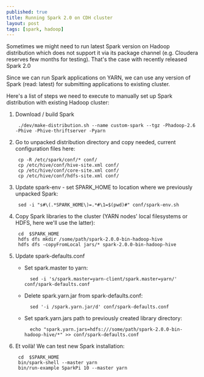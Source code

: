 ```yaml
---
published: true
title: Running Spark 2.0 on CDH cluster
layout: post
tags: [spark, hadoop]
---
```

Sometimes we might need to run latest Spark version on Hadoop distribution which does not support it via its package channel (e.g. Cloudera reserves few months for testing). That's the case with recently released Spark 2.0

Since we can run Spark applications on YARN, we can use any version of Spark (read: latest) for submitting applications to existing cluster.

Here's a list of steps we need to execute to manually set up Spark distribution with existing Hadoop cluster:

1. Download / build Spark

        ./dev/make-distribution.sh --name custom-spark --tgz -Phadoop-2.6 -Phive -Phive-thriftserver -Pyarn

1. Go to unpacked distribution directory and copy needed, current configuration files here:

        cp -R /etc/spark/conf/* conf/
        cp /etc/hive/conf/hive-site.xml conf/
        cp /etc/hive/conf/core-site.xml conf/
        cp /etc/hive/conf/hdfs-site.xml conf/

1. Update spark-env - set SPARK_HOME to location where we previously unpacked Spark:

        sed -i "s#\(.*SPARK_HOME\)=.*#\1=$(pwd)#" conf/spark-env.sh

1. Copy Spark libraries to the cluster (YARN nodes' local filesystems or HDFS, here we'll use the latter):

        cd  $SPARK_HOME
        hdfs dfs mkdir /some/path/spark-2.0.0-bin-hadoop-hive
        hdfs dfs -copyFromLocal jars/* spark-2.0.0-bin-hadoop-hive

1. Update spark-defaults.conf

    * Set spark.master to yarn:

            sed -i 's/spark.master=yarn-client/spark.master=yarn/' conf/spark-defaults.conf

    * Delete spark.yarn.jar from spark-defaults.conf:

            sed '-i /spark.yarn.jar/d' conf/spark-defaults.conf

    * Set spark.yarn.jars path to previously created library directory:

            echo "spark.yarn.jars=hdfs:///some/path/spark-2.0.0-bin-hadoop-hive/*" >> conf/spark-defaults.conf

1. Et voilà! We can test new Spark installation:

        cd  $SPARK_HOME
        bin/spark-shell --master yarn
        bin/run-example SparkPi 10 --master yarn
